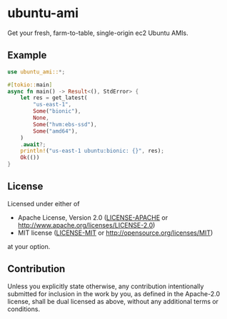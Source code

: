 # ubuntu-ami

Get your fresh, farm-to-table, single-origin ec2 Ubuntu AMIs.

## Example
```rust
use ubuntu_ami::*;

#[tokio::main]
async fn main() -> Result<(), StdError> {
    let res = get_latest(
        "us-east-1",
        Some("bionic"),
        None,
        Some("hvm:ebs-ssd"),
        Some("amd64"),
    )
    .await?;
    println!("us-east-1 ubuntu:bionic: {}", res);
    Ok(())
}
```

## License

Licensed under either of

 * Apache License, Version 2.0
   ([LICENSE-APACHE](LICENSE-APACHE) or http://www.apache.org/licenses/LICENSE-2.0)
 * MIT license
   ([LICENSE-MIT](LICENSE-MIT) or http://opensource.org/licenses/MIT)

at your option.

## Contribution

Unless you explicitly state otherwise, any contribution intentionally submitted
for inclusion in the work by you, as defined in the Apache-2.0 license, shall be
dual licensed as above, without any additional terms or conditions.
